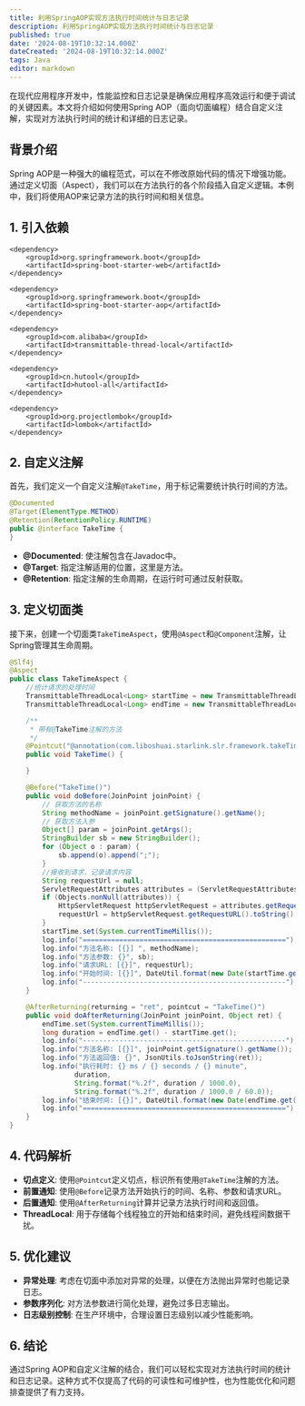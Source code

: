 ```yaml
---
title: 利用SpringAOP实现方法执行时间统计与日志记录
description: 利用SpringAOP实现方法执行时间统计与日志记录
published: true
date: '2024-08-19T10:32:14.000Z'
dateCreated: '2024-08-19T10:32:14.000Z'
tags: Java
editor: markdown
---
```


在现代应用程序开发中，性能监控和日志记录是确保应用程序高效运行和便于调试的关键因素。本文将介绍如何使用Spring AOP（面向切面编程）结合自定义注解，实现对方法执行时间的统计和详细的日志记录。

<!-- more -->

## 背景介绍

Spring AOP是一种强大的编程范式，可以在不修改原始代码的情况下增强功能。通过定义切面（Aspect），我们可以在方法执行的各个阶段插入自定义逻辑。本例中，我们将使用AOP来记录方法的执行时间和相关信息。

## 1. 引入依赖

```
<dependency>
    <groupId>org.springframework.boot</groupId>
    <artifactId>spring-boot-starter-web</artifactId>
</dependency>

<dependency>
    <groupId>org.springframework.boot</groupId>
    <artifactId>spring-boot-starter-aop</artifactId>
</dependency>

<dependency>
    <groupId>com.alibaba</groupId>
    <artifactId>transmittable-thread-local</artifactId>
</dependency>

<dependency>
    <groupId>cn.hutool</groupId>
    <artifactId>hutool-all</artifactId>
</dependency>

<dependency>
    <groupId>org.projectlombok</groupId>
    <artifactId>lombok</artifactId>
</dependency>
```

## 2. 自定义注解

首先，我们定义一个自定义注解`@TakeTime`，用于标记需要统计执行时间的方法。

```java
@Documented
@Target(ElementType.METHOD)
@Retention(RetentionPolicy.RUNTIME)
public @interface TakeTime {
}
```

- **@Documented**: 使注解包含在Javadoc中。
- **@Target**: 指定注解适用的位置，这里是方法。
- **@Retention**: 指定注解的生命周期，在运行时可通过反射获取。

## 3. 定义切面类

接下来，创建一个切面类`TakeTimeAspect`，使用`@Aspect`和`@Component`注解，让Spring管理其生命周期。

```java
@Slf4j
@Aspect
public class TakeTimeAspect {
    //统计请求的处理时间
    TransmittableThreadLocal<Long> startTime = new TransmittableThreadLocal<>();
    TransmittableThreadLocal<Long> endTime = new TransmittableThreadLocal<>();

    /**
     * 带有@TakeTime注解的方法
     */
    @Pointcut("@annotation(com.liboshuai.starlink.slr.framework.takeTime.core.aop.TakeTime)")
    public void TakeTime() {

    }

    @Before("TakeTime()")
    public void doBefore(JoinPoint joinPoint) {
        // 获取方法的名称
        String methodName = joinPoint.getSignature().getName();
        // 获取方法入参
        Object[] param = joinPoint.getArgs();
        StringBuilder sb = new StringBuilder();
        for (Object o : param) {
            sb.append(o).append(";");
        }
        //接收到请求，记录请求内容
        String requestUrl = null;
        ServletRequestAttributes attributes = (ServletRequestAttributes) RequestContextHolder.getRequestAttributes();
        if (Objects.nonNull(attributes)) {
            HttpServletRequest httpServletRequest = attributes.getRequest();
            requestUrl = httpServletRequest.getRequestURL().toString();
        }
        startTime.set(System.currentTimeMillis());
        log.info("==================================================");
        log.info("方法名称: [{}] ", methodName);
        log.info("方法参数: {}", sb);
        log.info("请求URL: [{}]", requestUrl);
        log.info("开始时间: [{}]", DateUtil.format(new Date(startTime.get()), DatePattern.NORM_DATETIME_MS_PATTERN));
        log.info("--------------------------------------------------");
    }

    @AfterReturning(returning = "ret", pointcut = "TakeTime()")
    public void doAfterReturning(JoinPoint joinPoint, Object ret) {
        endTime.set(System.currentTimeMillis());
        long duration = endTime.get() - startTime.get();
        log.info("--------------------------------------------------");
        log.info("方法名称: [{}]", joinPoint.getSignature().getName());
        log.info("方法返回值: {}", JsonUtils.toJsonString(ret));
        log.info("执行耗时: {} ms / {} seconds / {} minute",
                duration,
                String.format("%.2f", duration / 1000.0),
                String.format("%.2f", duration / 1000.0 / 60.0));
        log.info("结束时间: [{}]", DateUtil.format(new Date(endTime.get()), DatePattern.NORM_DATETIME_MS_PATTERN));
        log.info("==================================================");
    }
}
```

## 4. 代码解析

- **切点定义**: 使用`@Pointcut`定义切点，标识所有使用`@TakeTime`注解的方法。
- **前置通知**: 使用`@Before`记录方法开始执行的时间、名称、参数和请求URL。
- **后置通知**: 使用`@AfterReturning`计算并记录方法执行时间和返回值。
- **ThreadLocal**: 用于存储每个线程独立的开始和结束时间，避免线程间数据干扰。

## 5. 优化建议

- **异常处理**: 考虑在切面中添加对异常的处理，以便在方法抛出异常时也能记录日志。
- **参数序列化**: 对方法参数进行简化处理，避免过多日志输出。
- **日志级别控制**: 在生产环境中，合理设置日志级别以减少性能影响。

## 6. 结论

通过Spring AOP和自定义注解的结合，我们可以轻松实现对方法执行时间的统计和日志记录。这种方式不仅提高了代码的可读性和可维护性，也为性能优化和问题排查提供了有力支持。